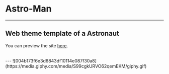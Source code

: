 # Astro-Man
---
Web theme template of a Astronaut
<br>
---
<p>You can preview the site <a href="https://hashan99.github.io/Astro-Man/">here</a>.</p>
<br>
---
![004b173f6e3d6843df10114e087f30a8](https://media.giphy.com/media/S99cgkURVO62qemEKM/giphy.gif) 

